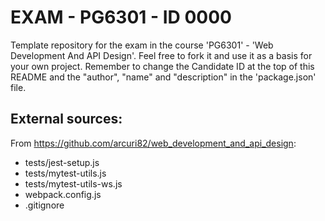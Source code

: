 # EXAM - PG6301 - ID 0000
Template repository for the exam in the course 'PG6301' - 'Web Development And API Design'.
Feel free to fork it and use it as a basis for your own project.
Remember to change the Candidate ID at the top of this README and the "author", "name" and "description" in the 'package.json' file.

## External sources:
From https://github.com/arcuri82/web_development_and_api_design:
* tests/jest-setup.js
* tests/mytest-utils.js
* tests/mytest-utils-ws.js
* webpack.config.js
* .gitignore
